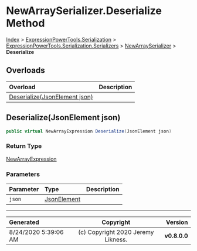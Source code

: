 ﻿# NewArraySerializer.Deserialize Method

[Index](../index.md) > [ExpressionPowerTools.Serialization](ExpressionPowerTools.Serialization.a.md) > [ExpressionPowerTools.Serialization.Serializers](ExpressionPowerTools.Serialization.Serializers.n.md) > [NewArraySerializer](ExpressionPowerTools.Serialization.Serializers.NewArraySerializer.cs.md) > **Deserialize**



## Overloads

| Overload | Description |
| :-- | :-- |
| [Deserialize(JsonElement json)](#deserializejsonelement-json) |  |
## Deserialize(JsonElement json)



```csharp
public virtual NewArrayExpression Deserialize(JsonElement json)
```

### Return Type

 [NewArrayExpression](https://docs.microsoft.com/dotnet/api/system.linq.expressions.newarrayexpression) 

### Parameters

| Parameter | Type | Description |
| :-- | :-- | :-- |
| `json` | [JsonElement](https://docs.microsoft.com/dotnet/api/system.text.json.jsonelement) |  |



---

| Generated | Copyright | Version |
| :-- | :-: | --: |
| 8/24/2020 5:39:06 AM | (c) Copyright 2020 Jeremy Likness. | **v0.8.0.0** |
